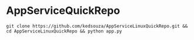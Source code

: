 # AppServiceQuickRepo

```git clone https://github.com/kedsouza/AppServiceLinuxQuickRepo.git && cd AppServiceLinuxQuickRepo && python app.py```

